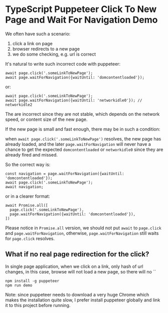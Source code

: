 TypeScript Puppeteer Click To New Page and Wait For Navigation Demo
===================================================================

We often have such a scenario:

1. click a link on page
2. browser redirects to a new page
3. we do some checking, e.g. url is correct

It's natural to write such incorrect code with puppeteer:

```
await page.click('.someLinkToNewPage');
await page.waitForNavigation({waitUntil: 'domcontentloaded'});
```

or:

```
await page.click('.someLinkToNewPage');
await page.waitForNavigation({waitUntil: 'networkidle0'}); // networkidle2
```

The are incorrect since they are not stable, which depends on the network speed, or content size of the new page.

If the new page is small and fast enough, there may be in such a condition:

when `await page.click('.someLinkToNewPage')` resolves, the new page has already loaded,
and the later `page.waitForNavigation` will never have a chance to get the expected
`domcontentloaded` or `networkidle0` since they are already fired and missed.

So the correct way is:

```
const navigation = page.waitForNavigation({waitUntil: 'domcontentloaded'});
await page.click('.someLinkToNewPage');
await navigation;
```

or in a clearer format:

```
await Promise.all([
  page.click('.someLinkToNewPage'),
  page.waitForNavigation({waitUntil: 'domcontentloaded'}),
])
```

Please notice in `Promise.all` version, we should not put `await` to `page.click` and `page.waitForNavigation`,
otherwise, `page.waitForNavigation` still waits for `page.click` resolves.

## What if no real page redirection for the click?

In single page application, when we click on a link, only hash of url changes, in this case, browse will not load
a new page, so there will no ``

```
npm install -g puppeteer
npm run demo
```

Note: since puppeteer needs to download a very huge Chrome which makes the installation quite slow,
I prefer install puppeteer globally and link it to this project before running.
